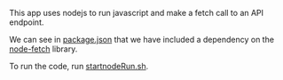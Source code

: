 This app uses nodejs to run javascript and make a fetch call to an API endpoint.

We can see in [package.json](package.json) that we have included a dependency on the [node-fetch](https://www.npmjs.com/package/node-fetch) library.

To run the code, run [startnodeRun.sh](startnodeRun.sh).